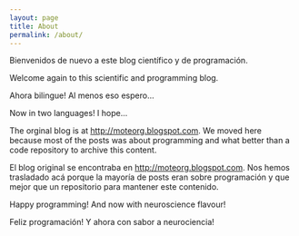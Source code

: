```yaml
---
layout: page
title: About
permalink: /about/
---
```


Bienvenidos de nuevo a este blog científico y de programación.

Welcome again to this scientific and programming blog.

Ahora bilingue! Al menos eso espero...

Now in two languages! I hope...


The orginal blog is at http://moteorg.blogspot.com. We moved here because most 
of the posts was about programming and what better than a code repository to archive this content.

El blog original se encontraba en http://moteorg.blogspot.com. Nos hemos trasladado acá porque la mayoría
de posts eran sobre programación y que mejor que un repositorio para mantener este contenido.


Happy programming! And now with neuroscience flavour!

Feliz programación! Y ahora con sabor a neurociencia!


			  
			 